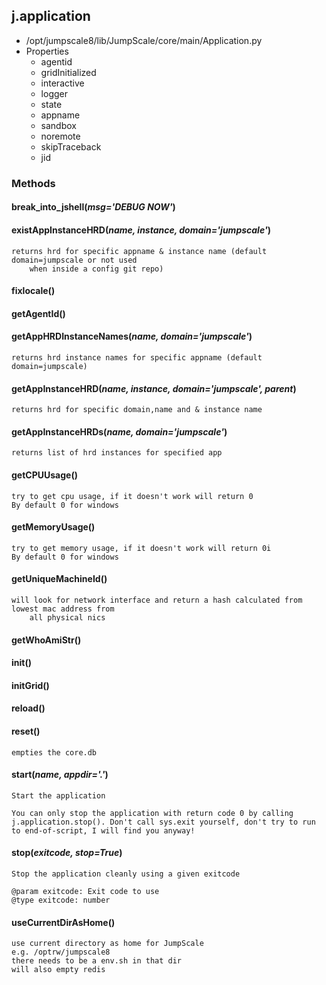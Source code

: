 <!-- toc -->
## j.application

- /opt/jumpscale8/lib/JumpScale/core/main/Application.py
- Properties
    - agentid
    - gridInitialized
    - interactive
    - logger
    - state
    - appname
    - sandbox
    - noremote
    - skipTraceback
    - jid

### Methods

#### break_into_jshell(*msg='DEBUG NOW'*) 

#### existAppInstanceHRD(*name, instance, domain='jumpscale'*) 

```
returns hrd for specific appname & instance name (default domain=jumpscale or not used
    when inside a config git repo)

```

#### fixlocale() 

#### getAgentId() 

#### getAppHRDInstanceNames(*name, domain='jumpscale'*) 

```
returns hrd instance names for specific appname (default domain=jumpscale)

```

#### getAppInstanceHRD(*name, instance, domain='jumpscale', parent*) 

```
returns hrd for specific domain,name and & instance name

```

#### getAppInstanceHRDs(*name, domain='jumpscale'*) 

```
returns list of hrd instances for specified app

```

#### getCPUUsage() 

```
try to get cpu usage, if it doesn't work will return 0
By default 0 for windows

```

#### getMemoryUsage() 

```
try to get memory usage, if it doesn't work will return 0i
By default 0 for windows

```

#### getUniqueMachineId() 

```
will look for network interface and return a hash calculated from lowest mac address from
    all physical nics

```

#### getWhoAmiStr() 

#### init() 

#### initGrid() 

#### reload() 

#### reset() 

```
empties the core.db

```

#### start(*name, appdir='.'*) 

```
Start the application

You can only stop the application with return code 0 by calling
j.application.stop(). Don't call sys.exit yourself, don't try to run
to end-of-script, I will find you anyway!

```

#### stop(*exitcode, stop=True*) 

```
Stop the application cleanly using a given exitcode

@param exitcode: Exit code to use
@type exitcode: number

```

#### useCurrentDirAsHome() 

```
use current directory as home for JumpScale
e.g. /optrw/jumpscale8
there needs to be a env.sh in that dir
will also empty redis

```

